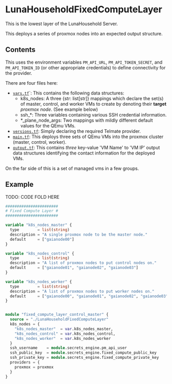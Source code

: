 # LunaHouseholdFixedComputeLayer

This is the lowest layer of the LunaHousehold Server.

This deploys a series of proxmox nodes into an expected output structure.

## Contents

This uses the environment variables `PM_API_URL`, `PM_API_TOKEN_SECRET`, and `PM_API_TOKEN_ID` (or other appropriate credentials) to define connectivity for the provider.

There are four files here:
* [`vars.tf`](vars.tf)`: This contains the following data structures:
  * k8s_nodes: A three {str: list[str]} mappings which declare the set(s) of master, control, and worker VMs to create by denoting their **target** *proxmox node*. (See example below)
  * ssh_*: Three variables containing various SSH credential information.
  * *_plane_node_args: Two mappings with mildly different default values for the QEmu VMs.
* [`versions.tf`](versions.tf): Simply declaring the required Telmate provider.
* [`main.tf`](main.tf): This deploys three sets of QEmu VMs into the proxmox cluster (master, control, worker).
* [`output.tf`](output.tf): This contains *three* key-value 'VM Name' to 'VM IP' output data structures identifying the contact information for the deployed VMs.

On the far side of this is a set of managed vms in a few groups.

## Example

TODO: CODE FOLD HERE

```terraform
#######################
# Fixed Compute Layer #
#######################

variable "k8s_nodes_master" {
  type        = list(string)
  description = "A single proxmox node to be the master node."
  default     = ["gaianode00"]
}

variable "k8s_nodes_control" {
  type        = list(string)
  description = "A list of proxmox nodes to put control nodes on."
  default     = ["gaianode01", "gaianode02", "gaianode03"]
}

variable "k8s_nodes_worker" {
  type        = list(string)
  description = "A list of proxmox nodes to put worker nodes on."
  default     = ["gaianode00", "gaianode01", "gaianode02", "gaianode03"]
}


module "fixed_compute_layer_control_master" {
  source = "./LunaHouseholdFixedComputeLayer"
  k8s_nodes = {
    "k8s_nodes_master"  = var.k8s_nodes_master,
    "k8s_nodes_control" = var.k8s_nodes_control,
    "k8s_nodes_worker"  = var.k8s_nodes_worker
  }
  ssh_username    = module.secrets_engine.pm_api_user
  ssh_public_key  = module.secrets_engine.fixed_compute_public_key
  ssh_private_key = module.secrets_engine.fixed_compute_private_key
  providers = {
    proxmox = proxmox
  }
}
```

